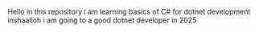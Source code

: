 Hello in this repository i am learning basics of C# for dotnet development inshaalloh i am going to a good dotnet developer in 2025
